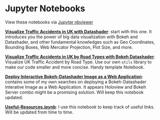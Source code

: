 # Jupyter Notebooks

View these notebooks via [Jupyter nbviewer](https://nbviewer.jupyter.org/)

**[Visualize Traffic Accidents in UK with Datashader](https://nbviewer.jupyter.org/github/Atlas7/visualize-traffic-accidents-in-uk/blob/master/notebooks/Visualize-Traffic-Accidents-in-UK-with-Datashader.ipynb)**: start with this one. It introduces you the power of big data visualization with Bokeh and Datashader, and other fundamental knowledges such as Geo Coordinates, Bounding Boxes, Web Mercator Projection, Plot Size, and more.

**[Visualize Traffic Accidents in UK by Road Types with Bokeh Datashader](https://nbviewer.jupyter.org/github/Atlas7/visualize-traffic-accidents-in-uk/blob/master/notebooks/Visualize-Traffic-Accidents-in-UK-by-Road-Types-With-Bokeh-Datashader.ipynb)**: Visualize UK Traffic Accident by Road Type. Use our own `utils` library to make our code smaller and more concise. Handy template Notebook.

**[Deploy Interactive Bokeh-Datashader Image as a Web Application](https://nbviewer.jupyter.org/github/Atlas7/visualize-traffic-accidents-in-uk/blob/master/notebooks/Deploy-Interactive-Bokeh-Datashader-Image-as-a-Web-Application.ipynb)**: contains some of my own searches on deploying a Bokeh-Datashader Interative Image as a Web Application. It appears Holoview and Bokeh Server combo might be a promising solution. Will keep this notebook updated.

**[Useful-Resources.ipynb](https://nbviewer.jupyter.org/github/Atlas7/visualize-traffic-accidents-in-uk/blob/master/notebooks/Useful-Resources.ipynb)**: I use this notebook to keep track of useful links. Will be updated from time to time.
